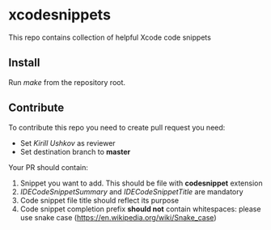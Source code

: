 # xcodesnippets
This repo contains collection of helpful Xcode code snippets

## Install
Run *make* from the repository root.

## Contribute
To contribute this repo you need to create pull request you need:

- Set *Kirill Ushkov* as reviewer
- Set destination branch to **master**

Your PR should contain:

1. Snippet you want to add. This should be file with **codesnippet** extension
1. *IDECodeSnippetSummary* and *IDECodeSnippetTitle* are mandatory
1. Code snippet file title should reflect its purpose
1. Code snippet completion prefix **should not** contain whitespaces: please use snake case (https://en.wikipedia.org/wiki/Snake_case)

